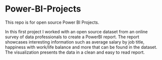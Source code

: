 # Power-BI-Projects

This repo is for open source Power BI Projects.

In this first project I worked with an open source dataset from an online survey of data professionals to create a PowerBI report. The report showcases interesting information such as average salary by job title, happiness with work/life balance and more that can be found in the dataset. The visualization presents the data in a clean and easy to read report.
